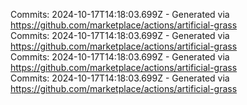 Commits: 2024-10-17T14:18:03.699Z - Generated via https://github.com/marketplace/actions/artificial-grass
<br>
Commits: 2024-10-17T14:18:03.699Z - Generated via https://github.com/marketplace/actions/artificial-grass
<br>
Commits: 2024-10-17T14:18:03.699Z - Generated via https://github.com/marketplace/actions/artificial-grass
<br>
Commits: 2024-10-17T14:18:03.699Z - Generated via https://github.com/marketplace/actions/artificial-grass
<br>

